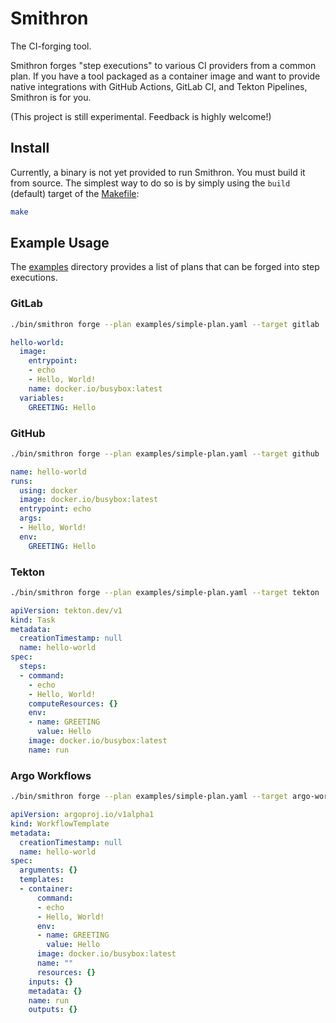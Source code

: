 # Smithron

The CI-forging tool.

Smithron forges "step executions" to various CI providers from a common plan. If you have a tool
packaged as a container image and want to provide native integrations with GitHub Actions, GitLab
CI, and Tekton Pipelines, Smithron is for you.

(This project is still experimental. Feedback is highly welcome!)

## Install

Currently, a binary is not yet provided to run Smithron. You must build it from source. The simplest
way to do so is by simply using the `build` (default) target of the [Makefile](./Makefile):

```bash
make
```

## Example Usage

The [examples](./examples/) directory provides a list of plans that can be forged into step
executions.

### GitLab

```bash
./bin/smithron forge --plan examples/simple-plan.yaml --target gitlab
```

```yaml
hello-world:
  image:
    entrypoint:
    - echo
    - Hello, World!
    name: docker.io/busybox:latest
  variables:
    GREETING: Hello
```

### GitHub

```bash
./bin/smithron forge --plan examples/simple-plan.yaml --target github
```

```yaml
name: hello-world
runs:
  using: docker
  image: docker.io/busybox:latest
  entrypoint: echo
  args:
  - Hello, World!
  env:
    GREETING: Hello
```

### Tekton

```bash
./bin/smithron forge --plan examples/simple-plan.yaml --target tekton
```

```yaml
apiVersion: tekton.dev/v1
kind: Task
metadata:
  creationTimestamp: null
  name: hello-world
spec:
  steps:
  - command:
    - echo
    - Hello, World!
    computeResources: {}
    env:
    - name: GREETING
      value: Hello
    image: docker.io/busybox:latest
    name: run
```

### Argo Workflows

```bash
./bin/smithron forge --plan examples/simple-plan.yaml --target argo-workflows
```

```yaml
apiVersion: argoproj.io/v1alpha1
kind: WorkflowTemplate
metadata:
  creationTimestamp: null
  name: hello-world
spec:
  arguments: {}
  templates:
  - container:
      command:
      - echo
      - Hello, World!
      env:
      - name: GREETING
        value: Hello
      image: docker.io/busybox:latest
      name: ""
      resources: {}
    inputs: {}
    metadata: {}
    name: run
    outputs: {}
```

